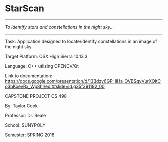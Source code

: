 # StarScan
********************************************************************
*To identify stars and constellations in the night sky...*
********************************************************************
Task: Application designed to locate/identify constellations in an image of the night sky

Target Platform: OSX High Sierra 10.13.3

Language: C++ utlizing OPENCV/Qt

Link to documentation: https://docs.google.com/presentation/d/13Bdzy6GP_IiHa_QVBSqyVurXQltCo3bKxevRx_Wp8hI/edit#slide=id.g35f391192_00

CAPSTONE PROJECT CS 498

By: Taylor Cook

Professor: Dr. Reale

School: SUNYPOLY

Semester: SPRING 2018
